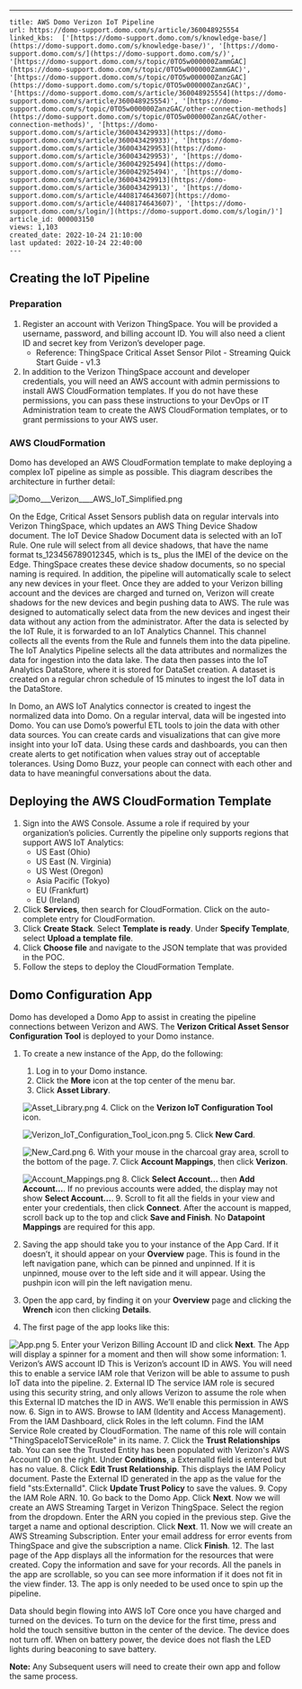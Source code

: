 ---
    title: AWS Domo Verizon IoT Pipeline
    url: https://domo-support.domo.com/s/article/360048925554
    linked_kbs:  ['[https://domo-support.domo.com/s/knowledge-base/](https://domo-support.domo.com/s/knowledge-base/)', '[https://domo-support.domo.com/s/](https://domo-support.domo.com/s/)', '[https://domo-support.domo.com/s/topic/0TO5w000000ZammGAC](https://domo-support.domo.com/s/topic/0TO5w000000ZammGAC)', '[https://domo-support.domo.com/s/topic/0TO5w000000ZanzGAC](https://domo-support.domo.com/s/topic/0TO5w000000ZanzGAC)', '[https://domo-support.domo.com/s/article/360048925554](https://domo-support.domo.com/s/article/360048925554)', '[https://domo-support.domo.com/s/topic/0TO5w000000ZanzGAC/other-connection-methods](https://domo-support.domo.com/s/topic/0TO5w000000ZanzGAC/other-connection-methods)', '[https://domo-support.domo.com/s/article/360043429933](https://domo-support.domo.com/s/article/360043429933)', '[https://domo-support.domo.com/s/article/360043429953](https://domo-support.domo.com/s/article/360043429953)', '[https://domo-support.domo.com/s/article/360042925494](https://domo-support.domo.com/s/article/360042925494)', '[https://domo-support.domo.com/s/article/360043429913](https://domo-support.domo.com/s/article/360043429913)', '[https://domo-support.domo.com/s/article/4408174643607](https://domo-support.domo.com/s/article/4408174643607)', '[https://domo-support.domo.com/s/login/](https://domo-support.domo.com/s/login/)']
    article_id: 000003150
    views: 1,103
    created_date: 2022-10-24 21:10:00
    last updated: 2022-10-24 22:40:00
    ---



Creating the IoT Pipeline
-------------------------


### Preparation


1. Register an account with Verizon ThingSpace. You will be provided a username, password, and billing account ID. You will also need a client ID and secret key from Verizon’s developer page.
	* Reference: ThingSpace Critical Asset Sensor Pilot - Streaming Quick Start Guide - v1.3
2. In addition to the Verizon ThingSpace account and developer credentials, you will need an AWS account with admin permissions to install AWS CloudFormation templates. If you do not have these permissions, you can pass these instructions to your DevOps or IT Administration team to create the AWS CloudFormation templates, or to grant permissions to your AWS user.


### AWS CloudFormation


Domo has developed an AWS CloudFormation template to make deploying a complex IoT pipeline as simple as possible. This diagram describes the architecture in further detail:


![Domo___Verizon____AWS_IoT_Simplified.png](Domo___Verizon____AWS_IoT_Simplified.png)


On the Edge, Critical Asset Sensors publish data on regular intervals into Verizon ThingSpace, which updates an AWS Thing Device Shadow document. The IoT Device Shadow Document data is selected with an IoT Rule. One rule will select from all device shadows, that have the name format ts\_123456789012345, which is ts\_ plus the IMEI of the device on the Edge. ThingSpace creates these device shadow documents, so no special naming is required. In addition, the pipeline will automatically scale to select any new devices in your fleet. Once they are added to your Verizon billing account and the devices are charged and turned on, Verizon will create shadows for the new devices and begin pushing data to AWS. The rule was designed to automatically select data from the new devices and ingest their data without any action from the administrator. After the data is selected by the IoT Rule, it is forwarded to an IoT Analytics Channel. This channel collects all the events from the Rule and funnels them into the data pipeline. The IoT Analytics Pipeline selects all the data attributes and normalizes the data for ingestion into the data lake. The data then passes into the IoT Analytics DataStore, where it is stored for DataSet creation. A dataset is created on a regular chron schedule of 15 minutes to ingest the IoT data in the DataStore.


In Domo, an AWS IoT Analytics connector is created to ingest the normalized data into Domo. On a regular interval, data will be ingested into Domo. You can use Domo’s powerful ETL tools to join the data with other data sources. You can create cards and visualizations that can give more insight into your IoT data. Using these cards and dashboards, you can then create alerts to get notification when values stray out of acceptable tolerances. Using Domo Buzz, your people can connect with each other and data to have meaningful conversations about the data.


Deploying the AWS CloudFormation Template
-----------------------------------------


1. Sign into the AWS Console. Assume a role if required by your organization’s policies. Currently the pipeline only supports regions that support AWS IoT Analytics:
	* US East (Ohio)
	* US East (N. Virginia)
	* US West (Oregon)
	* Asia Pacific (Tokyo)
	* EU (Frankfurt)
	* EU (Ireland)
2. Click **Services**, then search for CloudFormation. Click on the auto-complete entry for CloudFormation.
3. Click **Create Stack**. Select **Template is ready**. Under **Specify Template**, select **Upload a template file**.
4. Click **Choose file** and navigate to the JSON template that was provided in the POC.
5. Follow the steps to deploy the CloudFormation Template.


Domo Configuration App
----------------------


Domo has developed a Domo App to assist in creating the pipeline connections between Verizon and AWS. The **Verizon Critical Asset Sensor Configuration Tool** is deployed to your Domo instance. 


1. To create a new instance of the App, do the following:
	1. Log in to your Domo instance.
	2. Click the **More** icon at the top center of the menu bar.
	3. Click **Asset Library**.  
	   
	 ![Asset_Library.png](Asset_Library.png)
	4. Click on the **Verizon IoT Configuration Tool** icon.  
	   
	 ![Verizon_IoT_Configuration_Tool_icon.png](Verizon_IoT_Configuration_Tool_icon.png)
	5. Click **New Card**.  
	   
	 ![New_Card.png](New_Card.png)
	6. With your mouse in the charcoal gray area, scroll to the bottom of the page.
	7. Click **Account Mappings**, then click **Verizon**.  
	   
	 ![Account_Mappings.png](Account_Mappings.png)
	8. Click **Select Account…** then **Add Account…**. If no previous accounts were added, the display may not show **Select Account…**.
	9. Scroll to fit all the fields in your view and enter your credentials, then click **Connect**. After the account is mapped, scroll back up to the top and click **Save and Finish**. No **Datapoint Mappings** are required for this app.
2. Saving the app should take you to your instance of the App Card. If it doesn’t, it should appear on your **Overview** page. This is found in the left navigation pane, which can be pinned and unpinned. If it is unpinned, mouse over to the left side and it will appear. Using the pushpin icon will pin the left navigation menu.
3. Open the app card, by finding it on your **Overview** page and clicking the **Wrench** icon then clicking **Details**.
4. The first page of the app looks like this:  
   
 ![App.png](App.png)
5. Enter your Verizon Billing Account ID and click **Next**. The App will display a spinner for a moment and then will show some information:
	1. Verizon’s AWS account ID This is Verizon’s account ID in AWS. You will need this to enable a service IAM role that Verizon will be able to assume to push IoT data into the pipeline.
	2. External ID The service IAM role is secured using this security string, and only allows Verizon to assume the role when this External ID matches the ID in AWS. We’ll enable this permission in AWS now.
6. Sign in to AWS. Browse to IAM (Identity and Access Management). From the IAM Dashboard, click Roles in the left column. Find the IAM Service Role created by CloudFormation. The name of this role will contain "ThingSpaceIoTServiceRole" in its name.
7. Click the **Trust Relationships** tab. You can see the Trusted Entity has been populated with Verizon's AWS Account ID on the right. Under **Conditions**, a ExternalId field is entered but has no value.
8. Click **Edit Trust Relationship**. This displays the IAM Policy document. Paste the External ID generated in the app as the value for the field "sts:ExternalId". Click **Update Trust Policy** to save the values.
9. Copy the IAM Role ARN.
10. Go back to the Domo App. Click **Next**. Now we will create an AWS Streaming Target in Verizon ThingSpace. Select the region from the dropdown. Enter the ARN you copied in the previous step. Give the target a name and optional description. Click **Next**.
11. Now we will create an AWS Streaming Subscription. Enter your email address for error events from ThingSpace and give the subscription a name. Click **Finish**.
12. The last page of the App displays all the information for the resources that were created. Copy the information and save for your records. All the panels in the app are scrollable, so you can see more information if it does not fit in the view finder.
13. The app is only needed to be used once to spin up the pipeline.


Data should begin flowing into AWS IoT Core once you have charged and turned on the devices. To turn on the device for the first time, press and hold the touch sensitive button in the center of the device. The device does not turn off. When on battery power, the device does not flash the LED lights during beaconing to save battery.







**Note:** Any Subsequent users will need to create their own app and follow the same process.


